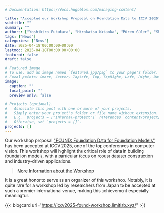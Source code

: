 ```yaml
---
# Documentation: https://docs.hugoblox.com/managing-content/

title: "Accepted our Workshop Proposal on Foundation Data to ICCV 2025"
subtitle: ""
summary: ""
authors: ["Yoshihiro Fukuhara", "Hirokatsu Kataoka", "Püren Güler", "Shunsuke Kitada", "Xavier Boix", "Dan Hendrycks", "Keisuke Tateno", "Shinichi Mae", "Tatsuya Komatsu", "Nishant Rai", "Ryo Nakamura", "Risa Shinoda", "Takahiro Itazuri", "Yoshiki Kubotani", "Guarin Flück", "Wadim Kehl", "Kazuki Kozuka"]
tags: ["News"]
categories: ["News"]
date: 2025-04-18T00:00:00+00:00
lastmod: 2025-04-18T00:00:00+00:00
featured: false
draft: false

# Featured image
# To use, add an image named `featured.jpg/png` to your page's folder.
# Focal points: Smart, Center, TopLeft, Top, TopRight, Left, Right, BottomLeft, Bottom, BottomRight.
image:
  caption: ""
  focal_point: ""
  preview_only: false

# Projects (optional).
#   Associate this post with one or more of your projects.
#   Simply enter your project's folder or file name without extension.
#   E.g. `projects = ["internal-project"]` references `content/project/deep-learning/index.md`.
#   Otherwise, set `projects = []`.
projects: []
---
```


Our workshop proposal ["FOUND: Foundation Data for Foundation Models"](https://iccv2025-found-workshop.limitlab.xyz/) has been accepted at ICCV 2025, one of the top conferences in computer vision. This workshop will highlight the critical role of data in building foundation models, with a particular focus on robust dataset construction and industry-driven applications.

> [More Information about the Workshop](/post/iccv2025-found-workshop/)

It is a great honor to serve as an organizer of this workshop. Notably, it is quite rare for a workshop led by researchers from Japan to be accepted at such a premier international venue, making this achievement especially meaningful.

{{< blogcard url="https://iccv2025-found-workshop.limitlab.xyz/" >}}
